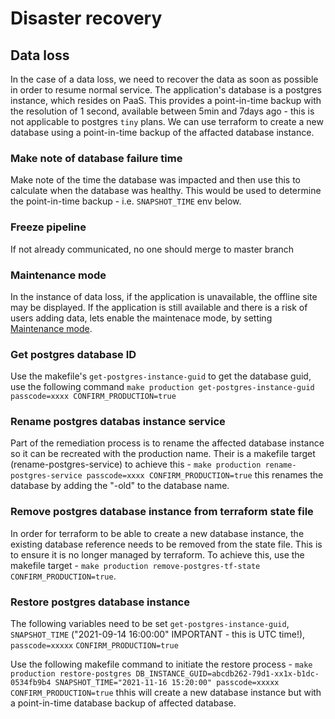 # Disaster recovery

## Data loss

In the case of a data loss, we need to recover the data as soon as possible in order to resume normal service.
The application's database is a postgres instance, which resides on PaaS. This provides a point-in-time backup with
the resolution of 1 second, available between 5min and 7days ago - this is not applicable to postgres `tiny` plans. We can use
terraform to create a new database using a point-in-time backup of the affacted database instance.

### Make note of database failure time

Make note of the time the database was impacted and then use this to calculate when the database was healthy. This would be used to
determine the point-in-time backup - i.e. `SNAPSHOT_TIME` env below.

### Freeze pipeline

If not already communicated, no one should merge to master branch

### Maintenance mode

In the instance of data loss, if the application is unavailable, the offline site may be displayed.
If the application is still available and there is a risk of users adding data, lets enable the maintenace mode, by setting [Maintenance mode](maintenance-mode.md).

### Get postgres database ID

Use the makefile's `get-postgres-instance-guid` to get the database guid, use the following command `make production get-postgres-instance-guid passcode=xxxx CONFIRM_PRODUCTION=true`


### Rename postgres databas instance service

Part of the remediation process is to rename the affected database instance so it can be recreated with the production name. Their is a makefile target (rename-postgres-service)
to achieve this - `make production rename-postgres-service passcode=xxxx CONFIRM_PRODUCTION=true` this renames the database by adding the "-old"
to the database name.

### Remove postgres database instance from terraform state file

In order for terraform to be able to create a new database instance, the existing database reference needs to be removed from the state file. This is to ensure it is no longer managed by terraform. To achieve this, use the makefile target - `make production remove-postgres-tf-state CONFIRM_PRODUCTION=true`.

### Restore postgres database instance

The following variables need to be set `get-postgres-instance-guid`, `SNAPSHOT_TIME` ("2021-09-14 16:00:00" IMPORTANT - this is UTC time!), `passcode=xxxxx` `CONFIRM_PRODUCTION=true`

 Use the following makefile command to initiate the restore process - `make production restore-postgres DB_INSTANCE_GUID=abcdb262-79d1-xx1x-b1dc-0534fb9b4 SNAPSHOT_TIME="2021-11-16 15:20:00" passcode=xxxxx CONFIRM_PRODUCTION=true` thhis will create a new database instance but with a point-in-time database backup of affected database.
